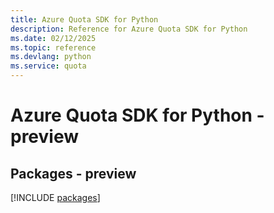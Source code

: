 ```yaml
---
title: Azure Quota SDK for Python
description: Reference for Azure Quota SDK for Python
ms.date: 02/12/2025
ms.topic: reference
ms.devlang: python
ms.service: quota
---
```

# Azure Quota SDK for Python - preview
## Packages - preview
[!INCLUDE [packages](quota-index.md)]